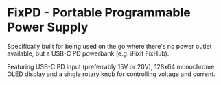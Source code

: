 # FixPD - Portable Programmable Power Supply

Specifically built for being used on the go where there's no power outlet available, but a USB-C PD powerbank (e.g. iFixit FixHub).

Featuring USB-C PD input (preferrably 15V or 20V), 128x64 monochrome OLED display and a single rotary knob for controlling voltage and current.

